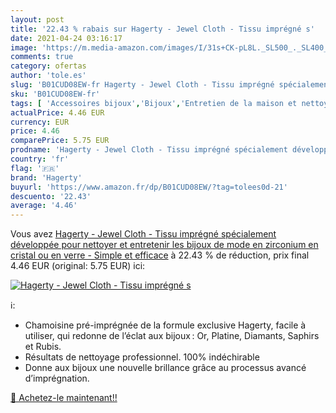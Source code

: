 ```yaml
---
layout: post
title: '22.43 % rabais sur Hagerty - Jewel Cloth - Tissu imprégné s'
date: 2021-04-24 03:16:17
image: 'https://m.media-amazon.com/images/I/31s+CK-pL8L._SL500_._SL400_.jpg'
comments: true
category: ofertas
author: 'tole.es'
slug: 'B01CUD08EW-fr Hagerty - Jewel Cloth - Tissu imprégné spécialement...'
sku: 'B01CUD08EW-fr'
tags: [ 'Accessoires bijoux','Bijoux','Entretien de la maison et nettoyage','Epicerie','Nettoyage et entretien de bijoux','hagerty','Épicerie', ]
actualPrice: 4.46 EUR
currency: EUR
price: 4.46
comparePrice: 5.75 EUR
prodname: 'Hagerty - Jewel Cloth - Tissu imprégné spécialement développée pour nettoyer et entretenir les bijoux de mode en zirconium  en cristal ou en verre - Simple et efficace'
country: 'fr'
flag: '🇫🇷'
brand: 'Hagerty'
buyurl: 'https://www.amazon.fr/dp/B01CUD08EW/?tag=tolees0d-21'
descuento: '22.43'
average: '4.46'
---
```


Vous avez [Hagerty - Jewel Cloth - Tissu imprégné spécialement développée pour nettoyer et entretenir les bijoux de mode en zirconium  en cristal ou en verre - Simple et efficace](https://www.amazon.fr/dp/B01CUD08EW/?tag=tolees0d-21)  à  22.43 % de réduction, prix final  4.46 EUR (original: 5.75 EUR) ici:

[![Hagerty - Jewel Cloth - Tissu imprégné s](https://m.media-amazon.com/images/I/31s+CK-pL8L._SL500_._SL400_.jpg)](https://www.amazon.fr/dp/B01CUD08EW/?tag=tolees0d-21)

ℹ️:

- Chamoisine pré-imprégnée de la formule exclusive Hagerty, facile à utiliser, qui redonne de l’éclat aux bijoux : Or, Platine, Diamants, Saphirs et Rubis.
- Résultats de nettoyage professionnel. 100% indéchirable
- Donne aux bijoux une nouvelle brillance grâce au processus avancé d’imprégnation.

[🛒 Achetez-le maintenant!!](https://www.amazon.fr/dp/B01CUD08EW/?tag=tolees0d-21)
